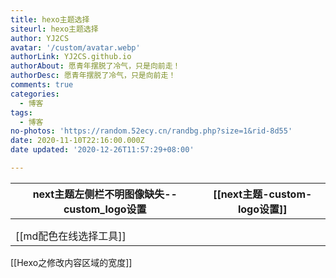 ```yaml
---
title: hexo主题选择
siteurl: hexo主题选择
author: YJ2CS
avatar: '/custom/avatar.webp'
authorLink: YJ2CS.github.io
authorAbout: 愿青年摆脱了冷气，只是向前走！
authorDesc: 愿青年摆脱了冷气，只是向前走！
comments: true
categories:
  - 博客
tags:
  - 博客
no-photos: 'https://random.52ecy.cn/randbg.php?size=1&rid-8d55'
date: 2020-11-10T22:16:00.000Z
date updated: '2020-12-26T11:57:29+08:00'

---
```


| next主题左侧栏不明图像缺失-- custom_logo设置 | [[next主题-custom-logo设置]] |
| ------------------------------- | ------------------------ |
|                                 |                          |
|                                 |                          |
| [[md配色在线选择工具]]                  |                          |

[[Hexo之修改内容区域的宽度]]
